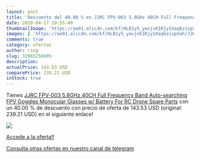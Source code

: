 ```yaml
---
layout: post
title: 'Descuento del 40.00 % en JJRC FPV-003 5.8GHz 40CH Full Frequency '
date: 2020-04-17 10:55:40
thumbnailImage: 'https://ae01.alicdn.com/kf/HLB1y5_yavjsK1Rjy1Xaq6zispXah/JJRC-FPV-003-5-8GHz-40CH-Full-Frequency-Band-Auto-searching-FPV-Goggles-Monocular-Glasses-w.jpg_350x350._SL200_.jpg'
images: [ 'https://ae01.alicdn.com/kf/HLB1y5_yavjsK1Rjy1Xaq6zispXah/JJRC-FPV-003-5-8GHz-40CH-Full-Frequency-Band-Auto-searching-FPV-Goggles-Monocular-Glasses-w.jpg_350x350._SL200_.jpg' ]
comments: true
category: ofertas
author: ring
slug: 32965256605
description:
actualPrice: 143.53 USD
comparePrice: 239.21 USD
inStock: true
---
```


Tienes [JJRC FPV-003 5.8GHz 40CH Full Frequency Band Auto-searching FPV Goggles Monocular Glasses w/ Battery For RC  Drone Spare Parts](https://www.amazon.com/dp/32965256605/?tag=redken08-20) con un 40.00 % de descuento con precio de oferta de 143.53 USD (original: 239.21 USD) en el siguiente enlace!

[![](https://ae01.alicdn.com/kf/HLB1y5_yavjsK1Rjy1Xaq6zispXah/JJRC-FPV-003-5-8GHz-40CH-Full-Frequency-Band-Auto-searching-FPV-Goggles-Monocular-Glasses-w.jpg_350x350._SL200_.jpg)](https://www.amazon.com/dp/32965256605/?tag=redken08-20)

[Accede a la oferta!!](https://www.amazon.com/dp/32965256605/?tag=redken08-20)

[Consulta otras ofertas en nuestro canal de telegram](https://t.me/s/ofertas25)
